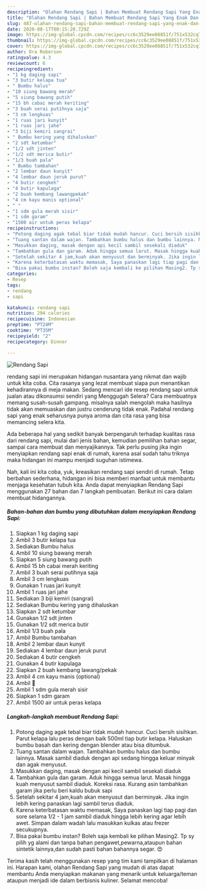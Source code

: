 ```yaml
---
description: "Olahan Rendang Sapi | Bahan Membuat Rendang Sapi Yang Enak Dan Mudah"
title: "Olahan Rendang Sapi | Bahan Membuat Rendang Sapi Yang Enak Dan Mudah"
slug: 487-olahan-rendang-sapi-bahan-membuat-rendang-sapi-yang-enak-dan-mudah
date: 2020-08-17T00:15:20.729Z
image: https://img-global.cpcdn.com/recipes/cc6c3529ee08851f/751x532cq70/rendang-sapi-foto-resep-utama.jpg
thumbnail: https://img-global.cpcdn.com/recipes/cc6c3529ee08851f/751x532cq70/rendang-sapi-foto-resep-utama.jpg
cover: https://img-global.cpcdn.com/recipes/cc6c3529ee08851f/751x532cq70/rendang-sapi-foto-resep-utama.jpg
author: Ora Roberson
ratingvalue: 4.3
reviewcount: 6
recipeingredient:
- "1 kg daging sapi"
- "3 butir kelapa tua"
- " Bumbu halus"
- "10 siung bawang merah"
- "5 siung bawang putih"
- "15 bh cabai merah keriting"
- "3 buah serai putihnya saja"
- "3 cm lengkuas"
- "1 ruas jari kunyit"
- "1 ruas jari jahe"
- "3 biji kemiri sangrai"
- " Bumbu kering yang dihaluskan"
- "2 sdt ketumbar"
- "1/2 sdt jinten"
- "1/2 sdt merica butir"
- "1/3 buah pala"
- " Bumbu tambahan"
- "2 lembar daun kunyit"
- "4 lembar daun jeruk purut"
- "4 butir cengkeh"
- "4 butir kapulaga"
- "2 buah kembang lawangpekak"
- "4 cm kayu manis optional"
- " "
- "1 sdm gula merah sisir"
- "1 sdm garam"
- "1500 air untuk peras kelapa"
recipeinstructions:
- "Potong daging agak tebal biar tidak mudah hancur. Cuci bersih sisihkan. Parut kelapa lalu peras dengan baik 500ml tiap butir kelapa. Haluskan bumbu basah dan kering dengan blender atau bisa ditumbuk."
- "Tuang santan dalam wajan. Tambahkan bumbu halus dan bumbu lainnya. Masak sambil diaduk dengan api sedang hingga keluar minyak dan agak menyusut."
- "Masukkan daging, masak dengan api kecil sambil sesekali diaduk"
- "Tambahkan gula dan garam. Aduk hingga semua larut. Masak hingga kuah menyusut sambil diaduk. Koreksi rasa. Kurang asin tambahkan garam jika perlu beri kaldu bubuk sapi"
- "Setelah sekitar 4 jam,kuah akan menyusut dan berminyak. Jika ingin lebih kering panaskan lagi sambil terus diaduk."
- "Karena keterbatasan waktu memasak, Saya panaskan lagi tiap pagi dan sore selama 1/2 - 1 jam sambil diaduk hingga lebih kering agar lebih awet. Simpan dalam wadah lalu masukkan kulkas atau frezer secukupnya."
- "Bisa pakai bumbu instan? Boleh saja kembali ke pilihan Masing2. Tp sy pilih yg alami dan tanpa bahan pengawet,pewarna,ataupun bahan sintetik lainnya,dan sudah pasti bahan bahannya segar. 😍"
categories:
- Resep
tags:
- rendang
- sapi

katakunci: rendang sapi 
nutrition: 294 calories
recipecuisine: Indonesian
preptime: "PT24M"
cooktime: "PT35M"
recipeyield: "2"
recipecategory: Dinner

---
```



![Rendang Sapi](https://img-global.cpcdn.com/recipes/cc6c3529ee08851f/751x532cq70/rendang-sapi-foto-resep-utama.jpg)


rendang sapi ini merupakan hidangan nusantara yang nikmat dan wajib untuk kita coba. Cita rasanya yang lezat membuat siapa pun menantikan kehadirannya di meja makan.
Sedang mencari ide resep rendang sapi untuk jualan atau dikonsumsi sendiri yang Menggugah Selera? Cara membuatnya memang susah-susah gampang. misalnya salah mengolah maka hasilnya tidak akan memuaskan dan justru cenderung tidak enak. Padahal rendang sapi yang enak seharusnya punya aroma dan cita rasa yang bisa memancing selera kita.

Ada beberapa hal yang sedikit banyak berpengaruh terhadap kualitas rasa dari rendang sapi, mulai dari jenis bahan, kemudian pemilihan bahan segar, sampai cara membuat dan menyajikannya. Tak perlu pusing jika ingin menyiapkan rendang sapi enak di rumah, karena asal sudah tahu triknya maka hidangan ini mampu menjadi suguhan istimewa.




Nah, kali ini kita coba, yuk, kreasikan rendang sapi sendiri di rumah. Tetap berbahan sederhana, hidangan ini bisa memberi manfaat untuk membantu menjaga kesehatan tubuh kita. Anda dapat menyiapkan Rendang Sapi menggunakan 27 bahan dan 7 langkah pembuatan. Berikut ini cara dalam membuat hidangannya.

<!--inarticleads1-->

##### Bahan-bahan dan bumbu yang dibutuhkan dalam menyiapkan Rendang Sapi:

1. Siapkan 1 kg daging sapi
1. Ambil 3 butir kelapa tua
1. Sediakan  Bumbu halus
1. Ambil 10 siung bawang merah
1. Siapkan 5 siung bawang putih
1. Ambil 15 bh cabai merah keriting
1. Ambil 3 buah serai putihnya saja
1. Ambil 3 cm lengkuas
1. Gunakan 1 ruas jari kunyit
1. Ambil 1 ruas jari jahe
1. Sediakan 3 biji kemiri (sangrai)
1. Sediakan  Bumbu kering yang dihaluskan
1. Siapkan 2 sdt ketumbar
1. Gunakan 1/2 sdt jinten
1. Gunakan 1/2 sdt merica butir
1. Ambil 1/3 buah pala
1. Ambil  Bumbu tambahan
1. Ambil 2 lembar daun kunyit
1. Sediakan 4 lembar daun jeruk purut
1. Sediakan 4 butir cengkeh
1. Gunakan 4 butir kapulaga
1. Siapkan 2 buah kembang lawang/pekak
1. Ambil 4 cm kayu manis (optional)
1. Ambil  🌻
1. Ambil 1 sdm gula merah sisir
1. Siapkan 1 sdm garam
1. Ambil 1500 air untuk peras kelapa




<!--inarticleads2-->

##### Langkah-langkah membuat Rendang Sapi:

1. Potong daging agak tebal biar tidak mudah hancur. Cuci bersih sisihkan. Parut kelapa lalu peras dengan baik 500ml tiap butir kelapa. Haluskan bumbu basah dan kering dengan blender atau bisa ditumbuk.
1. Tuang santan dalam wajan. Tambahkan bumbu halus dan bumbu lainnya. Masak sambil diaduk dengan api sedang hingga keluar minyak dan agak menyusut.
1. Masukkan daging, masak dengan api kecil sambil sesekali diaduk
1. Tambahkan gula dan garam. Aduk hingga semua larut. Masak hingga kuah menyusut sambil diaduk. Koreksi rasa. Kurang asin tambahkan garam jika perlu beri kaldu bubuk sapi
1. Setelah sekitar 4 jam,kuah akan menyusut dan berminyak. Jika ingin lebih kering panaskan lagi sambil terus diaduk.
1. Karena keterbatasan waktu memasak, Saya panaskan lagi tiap pagi dan sore selama 1/2 - 1 jam sambil diaduk hingga lebih kering agar lebih awet. Simpan dalam wadah lalu masukkan kulkas atau frezer secukupnya.
1. Bisa pakai bumbu instan? Boleh saja kembali ke pilihan Masing2. Tp sy pilih yg alami dan tanpa bahan pengawet,pewarna,ataupun bahan sintetik lainnya,dan sudah pasti bahan bahannya segar. 😍




Terima kasih telah menggunakan resep yang tim kami tampilkan di halaman ini. Harapan kami, olahan Rendang Sapi yang mudah di atas dapat membantu Anda menyiapkan makanan yang menarik untuk keluarga/teman ataupun menjadi ide dalam berbisnis kuliner. Selamat mencoba!
